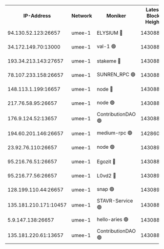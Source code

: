 


<table><tr><th>IP-Address</th><th>Network</th><th>Moniker</th><th>Latest Block Height</th><th>Earliest Block Height</th><th>Catching Up</th><th>Tx Index</th><th>Voting Power</th><th>Scan Time</th></tr><tr><td>94.130.52.123:26657</td><td>umee-1</td><td>ELYSIUM 🔴</td><td>14308899</td><td>3216011</td><td>False</td><td>off</td><td>26936275</td><td>2024-10-19T04:22:10.158858947UTC</td></tr><tr><td>34.172.149.70:13000</td><td>umee-1</td><td>val-1 🟢</td><td>14308879</td><td>12632001</td><td>False</td><td>off</td><td>0</td><td>2024-10-19T04:20:14.771882143UTC</td></tr><tr><td>193.34.213.143:27657</td><td>umee-1</td><td>stakeme 🔴</td><td>14308873</td><td>12950170</td><td>False</td><td>off</td><td>8273347</td><td>2024-10-19T04:19:49.911548625UTC</td></tr><tr><td>78.107.233.158:26657</td><td>umee-1</td><td>SUNREN_RPC 🟢</td><td>14308885</td><td>13338194</td><td>False</td><td>on</td><td>0</td><td>2024-10-19T04:20:49.983888372UTC</td></tr><tr><td>148.113.1.199:16657</td><td>umee-1</td><td>node 🔴</td><td>14308865</td><td>13570001</td><td>False</td><td>off</td><td>1636217</td><td>2024-10-19T04:19:12.599975237UTC</td></tr><tr><td>217.76.58.95:26657</td><td>umee-1</td><td>node 🟢</td><td>14308861</td><td>13846001</td><td>False</td><td>on</td><td>0</td><td>2024-10-19T04:18:52.383927339UTC</td></tr><tr><td>176.9.124.52:13657</td><td>umee-1</td><td>ContributionDAO 🟢</td><td>14308883</td><td>13924595</td><td>False</td><td>on</td><td>0</td><td>2024-10-19T04:20:38.983236117UTC</td></tr><tr><td>194.60.201.146:26657</td><td>umee-1</td><td>medium-rpc 🟢</td><td>14286046</td><td>13992297</td><td>False</td><td>on</td><td>0</td><td>2024-10-19T04:19:21.929173367UTC</td></tr><tr><td>23.92.76.110:26657</td><td>umee-1</td><td>node 🟢</td><td>14308916</td><td>13999001</td><td>False</td><td>on</td><td>0</td><td>2024-10-19T04:23:35.513733247UTC</td></tr><tr><td>95.216.76.51:26657</td><td>umee-1</td><td>Egozit 🔴</td><td>14308898</td><td>14208898</td><td>False</td><td>off</td><td>38541340</td><td>2024-10-19T04:22:09.759675545UTC</td></tr><tr><td>95.216.77.56:26657</td><td>umee-1</td><td>L0vd2 🔴</td><td>14308908</td><td>14208907</td><td>False</td><td>off</td><td>38319859</td><td>2024-10-19T04:22:53.833796552UTC</td></tr><tr><td>128.199.110.44:26657</td><td>umee-1</td><td>snap 🟢</td><td>14308904</td><td>14305957</td><td>False</td><td>off</td><td>0</td><td>2024-10-19T04:22:40.003642198UTC</td></tr><tr><td>135.181.210.171:10457</td><td>umee-1</td><td>STAVR-Service 🟢</td><td>14308891</td><td>14306001</td><td>False</td><td>on</td><td>0</td><td>2024-10-19T04:22:23.521847013UTC</td></tr><tr><td>5.9.147.138:26657</td><td>umee-1</td><td>hello-aries 🟢</td><td>14308877</td><td>14306461</td><td>False</td><td>off</td><td>0</td><td>2024-10-19T04:20:09.207369769UTC</td></tr><tr><td>135.181.220.61:13657</td><td>umee-1</td><td>ContributionDAO 🟢</td><td>14308864</td><td>14307971</td><td>False</td><td>off</td><td>0</td><td>2024-10-19T04:19:07.474723511UTC</td></tr></table>